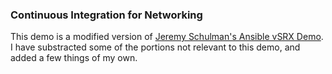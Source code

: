 ### Continuous Integration for Networking

This demo is a modified version of [Jeremy Schulman's Ansible vSRX Demo](https://github.com/jeremyschulman/ansible-vsrx-demo). I have substracted some of the portions not relevant to this demo, and added a few things of my own.
